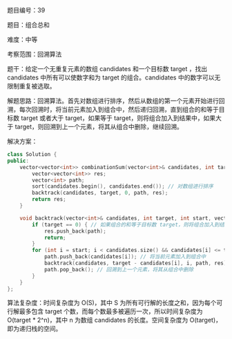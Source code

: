 题目编号：39

题目：组合总和

难度：中等

考察范围：回溯算法

题干：给定一个无重复元素的数组 candidates 和一个目标数 target ，找出 candidates 中所有可以使数字和为 target 的组合。candidates 中的数字可以无限制重复被选取。

解题思路：回溯算法。首先对数组进行排序，然后从数组的第一个元素开始进行回溯，每次回溯时，将当前元素加入到组合中，然后递归回溯，直到组合的和等于目标数 target 或者大于 target，如果等于 target，则将组合加入到结果中，如果大于 target，则回溯到上一个元素，将其从组合中删除，继续回溯。

解决方案：

```cpp
class Solution {
public:
    vector<vector<int>> combinationSum(vector<int>& candidates, int target) {
        vector<vector<int>> res;
        vector<int> path;
        sort(candidates.begin(), candidates.end()); // 对数组进行排序
        backtrack(candidates, target, 0, path, res);
        return res;
    }

    void backtrack(vector<int>& candidates, int target, int start, vector<int>& path, vector<vector<int>>& res) {
        if (target == 0) { // 如果组合的和等于目标数 target，则将组合加入到结果中
            res.push_back(path);
            return;
        }
        for (int i = start; i < candidates.size() && candidates[i] <= target; i++) { // 从 start 开始回溯
            path.push_back(candidates[i]); // 将当前元素加入到组合中
            backtrack(candidates, target - candidates[i], i, path, res); // 递归回溯
            path.pop_back(); // 回溯到上一个元素，将其从组合中删除
        }
    }
};
```

算法复杂度：时间复杂度为 O(S)，其中 S 为所有可行解的长度之和，因为每个可行解最多包含 target 个数，而每个数最多被遍历一次，所以时间复杂度为 O(target * 2^n)，其中 n 为数组 candidates 的长度。空间复杂度为 O(target)，即为递归栈的空间。